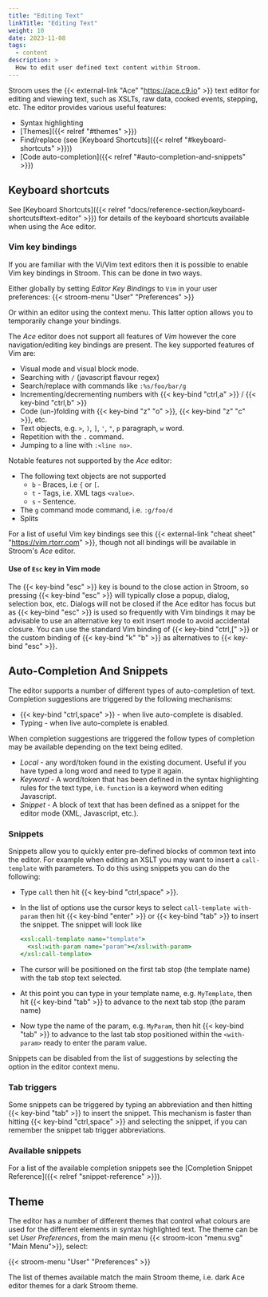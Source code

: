 ```yaml
---
title: "Editing Text"
linkTitle: "Editing Text"
weight: 10
date: 2023-11-08
tags:
  - content
description: >
  How to edit user defined text content within Stroom.
---
```


Stroom uses the {{< external-link "Ace" "https://ace.c9.io" >}} text editor for editing and viewing text, such as XSLTs, raw data, cooked events, stepping, etc.
The editor provides various useful features:

* Syntax highlighting
* [Themes]({{< relref "#themes" >}})
* Find/replace (see [Keyboard Shortcuts]({{< relref "#keyboard-shortcuts" >}}))
* [Code auto-completion]({{< relref "#auto-completion-and-snippets" >}})


## Keyboard shortcuts

See [Keyboard Shortcuts]({{< relref "docs/reference-section/keyboard-shortcuts#text-editor" >}}) for details of the keyboard shortcuts available when using the Ace editor.


### Vim key bindings

If you are familiar with the Vi/Vim text editors then it is possible to enable Vim key bindings in Stroom.
This can be done in two ways.

Either globally by setting _Editor Key Bindings_ to `Vim` in your user preferences:
{{< stroom-menu "User" "Preferences" >}}

Or within an editor using the context menu.
This latter option allows you to temporarily change your bindings.

The _Ace_ editor does not support all features of _Vim_ however the core navigation/editing key bindings are present.
The key supported features of Vim are:

* Visual mode and visual block mode.
* Searching with `/` (javascript flavour regex)
* Search/replace with commands like `:%s/foo/bar/g`
* Incrementing/decrementing numbers with {{< key-bind "ctrl,a" >}} / {{< key-bind "ctrl,b" >}}
* Code (un-)folding with {{< key-bind "z" "o" >}}, {{< key-bind "z" "c" >}}, etc.
* Text objects, e.g. `>`, `)`, `]`, `'`, `"`, `p` paragraph, `w` word.
* Repetition with the `.` command.
* Jumping to a line with `:<line no>`.

Notable features not supported by the _Ace_ editor:

* The following text objects are not supported
  * `b` - Braces, i.e `{` or `[`.
  * `t` - Tags, i.e. XML tags `<value>`.
  * `s` - Sentence.
* The `g` command mode command, i.e. `:g/foo/d`
* Splits

For a list of useful Vim key bindings see this {{< external-link "cheat sheet" "https://vim.rtorr.com" >}}, though not all bindings will be available in Stroom's _Ace_ editor.


#### Use of `Esc` key in Vim mode

The {{< key-bind "esc" >}} key is bound to the close action in Stroom, so pressing {{< key-bind "esc" >}} will typically close a popup, dialog, selection box, etc.
Dialogs will not be closed if the Ace editor has focus but as {{< key-bind "esc" >}} is used so frequently with Vim bindings it may be advisable to use an alternative key to exit insert mode to avoid accidental closure.
You can use the standard Vim binding of {{< key-bind "ctrl,[" >}} or the custom binding of {{< key-bind "k" "b" >}} as alternatives to {{< key-bind "esc" >}}.


## Auto-Completion And Snippets

The editor supports a number of different types of auto-completion of text.
Completion suggestions are triggered by the following mechanisms:

* {{< key-bind "ctrl,space" >}} - when live auto-complete is disabled.
* Typing - when live auto-complete is enabled.

When completion suggestions are triggered the follow types of completion may be available depending on the text being edited.

* _Local_ - any word/token found in the existing document.
  Useful if you have typed a long word and need to type it again.
* _Keyword_ - A word/token that has been defined in the syntax highlighting rules for the text type, i.e. `function` is a keyword when editing Javascript.
* _Snippet_ - A block of text that has been defined as a snippet for the editor mode (XML, Javascript, etc.).


### Snippets

Snippets allow you to quickly enter pre-defined blocks of common text into the editor.
For example when editing an XSLT you may want to insert a `call-template` with parameters.
To do this using snippets you can do the following:

* Type `call` then hit {{< key-bind "ctrl,space" >}}.
* In the list of options use the cursor keys to select `call-template with-param` then hit {{< key-bind "enter" >}} or {{< key-bind "tab" >}} to insert the snippet.
  The snippet will look like 

  ``` xslt
  <xsl:call-template name="template">
    <xsl:with-param name="param"></xsl:with-param>
  </xsl:call-template>
  ```

* The cursor will be positioned on the first tab stop (the template name) with the tab stop text selected.
* At this point you can type in your template name, e.g. `MyTemplate`, then hit {{< key-bind "tab" >}} to advance to the next tab stop (the param name)
* Now type the name of the param, e.g. `MyParam`, then hit {{< key-bind "tab" >}} to advance to the last tab stop positioned within the `<with-param>` ready to enter the param value.

Snippets can be disabled from the list of suggestions by selecting the option in the editor context menu.

### Tab triggers

Some snippets can be triggered by typing an abbreviation and then hitting {{< key-bind "tab" >}} to insert the snippet.
This mechanism is faster than hitting {{< key-bind "ctrl,space" >}} and selecting the snippet, if you can remember the snippet tab trigger abbreviations.


### Available snippets

For a list of the available completion snippets see the [Completion Snippet Reference]({{< relref "snippet-reference" >}}).


## Theme

The editor has a number of different themes that control what colours are used for the different elements in syntax highlighted text.
The theme can be set _User Preferences_, from the main menu {{< stroom-icon "menu.svg" "Main Menu">}}, select:

{{< stroom-menu "User" "Preferences" >}}

The list of themes available match the main Stroom theme, i.e. dark Ace editor themes for a dark Stroom theme.


